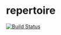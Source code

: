 # repertoire

[![Build Status](https://travis-ci.org/beatfactor/repertoire.svg?branch=master)](https://travis-ci.org/beatfactor/repertoire)
